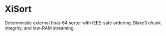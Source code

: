 # XiSort
Deterministic external float-64 sorter with IEEE-safe ordering, Blake3 chunk integrity, and low-RAM streaming.
